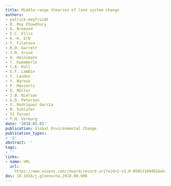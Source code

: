 ```yaml
---
title: Middle-range theories of land system change
authors:
- patrick-meyfroidt
- R. Roy Chowdhury
- A. Bremond
- E.C. Ellis
- K.-H. Erb
- T. Filatova
- R.D. Garrett
- J.M. Grove
- A. Heinimann
- T. Kuemmerle
- C.A. Kull
- E.F. Lambin
- Y. Landon
- Y. Waroux
- P. Messerli
- D. Müller
- J.Ø. Nielsen
- G.D. Peterson
- V. Rodriguez García
- M. Schlüter
- II Turner
- P.H. Verburg
date: '2018-01-01'
publication: Global Environmental Change
publication_types:
- '2'
abstract: ''
tags:
- ''
links:
- name: URL
  url: 
    https://www.scopus.com/inward/record.uri?eid=2-s2.0-85053189401&doi=10.1016%2fj.gloenvcha.2018.08.006&partnerID=40&md5=441b0fd231e570cdbbd8ecc7fb15acce
doi: 10.1016/j.gloenvcha.2018.08.006
---
```

